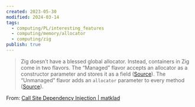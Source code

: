 ```yaml
---
created: 2023-05-30
modified: 2024-03-14
tags:
  - computing/PL/interesting_features
  - computing/memory/allocator
  - computing/zig
publish: true
---
```

> Zig doesn’t have a blessed global allocator. Instead, containers in Zig come in two flavors. The “Managed” flavor accepts an allocator as a constructor parameter and stores it as a field ([Source](https://github.com/ziglang/zig/blob/1590ed9d6aea95e5a21e3455e8edba4cdb374f2c/lib/std/array_list.zig#L36-L43)). The “Unmanaged” flavor adds an `allocator` parameter to every method ([Source](https://github.com/ziglang/zig/blob/1590ed9d6aea95e5a21e3455e8edba4cdb374f2c/lib/std/array_list.zig#L436-L440)).

From: [Call Site Dependency Injection | matklad](https://matklad.github.io/2020/12/28/csdi.html#Per-Container-Allocators)